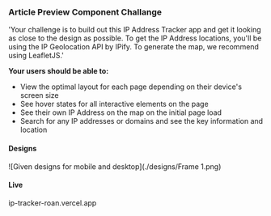 ### Article Preview Component Challange
'Your challenge is to build out this IP Address Tracker app and get it looking as close to the design as possible. To get the IP Address locations, you'll be using the IP Geolocation API by IPify. To generate the map, we recommend using LeafletJS.'

**Your users should be able to:**

* View the optimal layout for each page depending on their device's screen size
* See hover states for all interactive elements on the page
* See their own IP Address on the map on the initial page load
* Search for any IP addresses or domains and see the key information and location

#### Designs

![Given designs for mobile and desktop](./designs/Frame 1.png)

#### Live 

ip-tracker-roan.vercel.app
